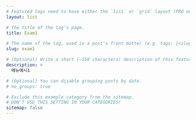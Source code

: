 ```yaml
---
# Featured tags need to have either the `list` or `grid` layout (PRO only).
layout: list

# The title of the tag's page.
title: Exam1

# The name of the tag, used in a post's front matter (e.g. tags: [<slug>]).
slug: exam1

# (Optional) Write a short (~150 characters) description of this featured tag.
description: >
  메뉴예시1

# (Optional) You can disable grouping posts by date.
# no_groups: true

# Exclude this example category from the sitemap.
# DON'T USE THIS SETTING IN YOUR CATEGORIES!
sitemap: false
---
```

